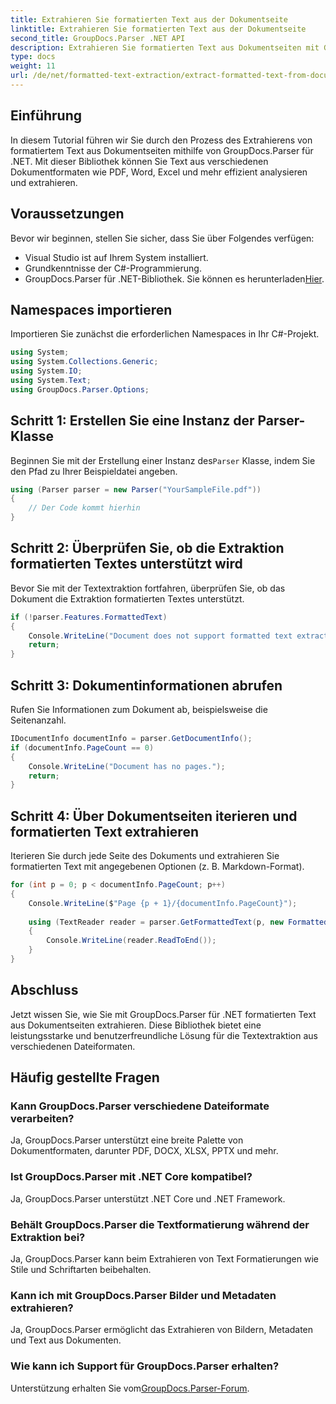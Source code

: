```yaml
---
title: Extrahieren Sie formatierten Text aus der Dokumentseite
linktitle: Extrahieren Sie formatierten Text aus der Dokumentseite
second_title: GroupDocs.Parser .NET API
description: Extrahieren Sie formatierten Text aus Dokumentseiten mit GroupDocs.Parser für .NET. Effiziente und zuverlässige Textextraktionslösung.
type: docs
weight: 11
url: /de/net/formatted-text-extraction/extract-formatted-text-from-document-page/
---
```

## Einführung
In diesem Tutorial führen wir Sie durch den Prozess des Extrahierens von formatiertem Text aus Dokumentseiten mithilfe von GroupDocs.Parser für .NET. Mit dieser Bibliothek können Sie Text aus verschiedenen Dokumentformaten wie PDF, Word, Excel und mehr effizient analysieren und extrahieren.
## Voraussetzungen
Bevor wir beginnen, stellen Sie sicher, dass Sie über Folgendes verfügen:
- Visual Studio ist auf Ihrem System installiert.
- Grundkenntnisse der C#-Programmierung.
-  GroupDocs.Parser für .NET-Bibliothek. Sie können es herunterladen[Hier](https://releases.groupdocs.com/parser/net/).

## Namespaces importieren
Importieren Sie zunächst die erforderlichen Namespaces in Ihr C#-Projekt.
```csharp
using System;
using System.Collections.Generic;
using System.IO;
using System.Text;
using GroupDocs.Parser.Options;
```
## Schritt 1: Erstellen Sie eine Instanz der Parser-Klasse
 Beginnen Sie mit der Erstellung einer Instanz des`Parser` Klasse, indem Sie den Pfad zu Ihrer Beispieldatei angeben.
```csharp
using (Parser parser = new Parser("YourSampleFile.pdf"))
{
    // Der Code kommt hierhin
}
```
## Schritt 2: Überprüfen Sie, ob die Extraktion formatierten Textes unterstützt wird
Bevor Sie mit der Textextraktion fortfahren, überprüfen Sie, ob das Dokument die Extraktion formatierten Textes unterstützt.
```csharp
if (!parser.Features.FormattedText)
{
    Console.WriteLine("Document does not support formatted text extraction.");
    return;
}
```
## Schritt 3: Dokumentinformationen abrufen
Rufen Sie Informationen zum Dokument ab, beispielsweise die Seitenanzahl.
```csharp
IDocumentInfo documentInfo = parser.GetDocumentInfo();
if (documentInfo.PageCount == 0)
{
    Console.WriteLine("Document has no pages.");
    return;
}
```
## Schritt 4: Über Dokumentseiten iterieren und formatierten Text extrahieren
Iterieren Sie durch jede Seite des Dokuments und extrahieren Sie formatierten Text mit angegebenen Optionen (z. B. Markdown-Format).
```csharp
for (int p = 0; p < documentInfo.PageCount; p++)
{
    Console.WriteLine($"Page {p + 1}/{documentInfo.PageCount}");
    
    using (TextReader reader = parser.GetFormattedText(p, new FormattedTextOptions(FormattedTextMode.Markdown)))
    {
        Console.WriteLine(reader.ReadToEnd());
    }
}
```

## Abschluss
Jetzt wissen Sie, wie Sie mit GroupDocs.Parser für .NET formatierten Text aus Dokumentseiten extrahieren. Diese Bibliothek bietet eine leistungsstarke und benutzerfreundliche Lösung für die Textextraktion aus verschiedenen Dateiformaten.

## Häufig gestellte Fragen
### Kann GroupDocs.Parser verschiedene Dateiformate verarbeiten?
Ja, GroupDocs.Parser unterstützt eine breite Palette von Dokumentformaten, darunter PDF, DOCX, XLSX, PPTX und mehr.
### Ist GroupDocs.Parser mit .NET Core kompatibel?
Ja, GroupDocs.Parser unterstützt .NET Core und .NET Framework.
### Behält GroupDocs.Parser die Textformatierung während der Extraktion bei?
Ja, GroupDocs.Parser kann beim Extrahieren von Text Formatierungen wie Stile und Schriftarten beibehalten.
### Kann ich mit GroupDocs.Parser Bilder und Metadaten extrahieren?
Ja, GroupDocs.Parser ermöglicht das Extrahieren von Bildern, Metadaten und Text aus Dokumenten.
### Wie kann ich Support für GroupDocs.Parser erhalten?
 Unterstützung erhalten Sie vom[GroupDocs.Parser-Forum](https://forum.groupdocs.com/c/parser/17).